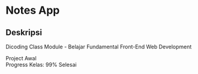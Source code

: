 # Notes App

## Deskripsi

Dicoding Class Module - Belajar Fundamental Front-End Web Development  

Project Awal  
Progress Kelas: 99% Selesai
